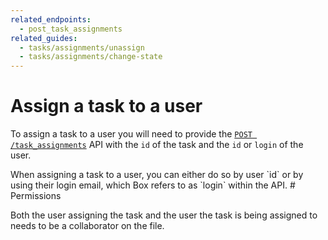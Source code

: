 ```yaml
---
related_endpoints:
  - post_task_assignments
related_guides: 
  - tasks/assignments/unassign
  - tasks/assignments/change-state
---
```


# Assign a task to a user

To assign a task to a user you will need to provide the 
[`POST /task_assignments`](e://post_task_assignments) API with the `id` of the
task and the `id` or `login` of the user.

<Samples id='post_task_assignments' />

<Message notice>
  When assigning a task to a user, you can either do so by user `id` or by
  using their login email, which Box refers to as `login` within the API.
</Message>

<Message warning>
  # Permissions

  Both the user assigning the task and the user the task is being assigned to
  needs to be a collaborator on the file.
</Message>
